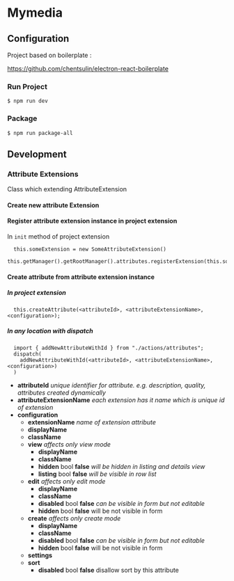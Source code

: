 # Mymedia



## Configuration

Project based on boilerplate :

https://github.com/chentsulin/electron-react-boilerplate

### Run Project
```
$ npm run dev
```

### Package
```
$ npm run package-all
```

## Development


### Attribute Extensions 

Class which extending AttributeExtension

#### Create new attribute Extension


#### Register attribute extension instance in project extension

In `init` method of project extension 

```
  this.someExtension = new SomeAttributeExtension()
  this.getManager().getRootManager().attributes.registerExtension(this.someExtension);
```

#### Create attribute from attribute extension instance

##### In project extension

```
  this.createAttribute(<attributeId>, <attributeExtensionName>, <configuration>);
```

##### In any location with dispatch

```
  import { addNewAttributeWithId } from "./actions/attributes";
  dispatch(
    addNewAttributeWithId(<attributeId>, <attributeExtensionName>, <configuration>)
  )
```

- **attributeId** *unique identifier for attribute. e.g. description, quality, attributes created dynamically* 
- **attributeExtensionName** *each extension has it name which is unique id of extension*
- **configuration** 
  - **extensionName** *name of extension attribute*
  - **displayName**
  - **className**
  - **view** *affects only view mode*
    - **displayName**
    - **className**
    - **hidden** bool **false** *will be hidden in listing and details view*
    - **listing** bool **false** *will be visible in row list* 
  - **edit** *affects only edit mode*
    - **displayName**
    - **className**
    - **disabled** bool **false** *can be visible in form but not editable*
    - **hidden** bool **false** will be not visible in form
  - **create** *affects only create mode*
    - **displayName**
    - **className**
    - **disabled** bool **false** *can be visible in form but not editable*
    - **hidden** bool **false** will be not visible in form
  - **settings** 
  - **sort**  
    - **disabled** bool **false** disallow sort by this attribute
